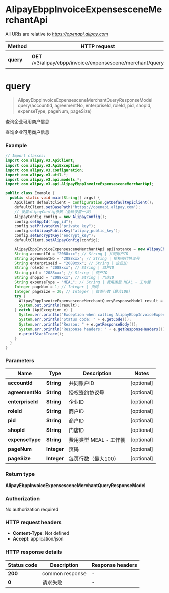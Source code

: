 # AlipayEbppInvoiceExpensesceneMerchantApi

All URIs are relative to *https://openapi.alipay.com*

| Method | HTTP request | Description |
|------------- | ------------- | -------------|
| [**query**](AlipayEbppInvoiceExpensesceneMerchantApi.md#query) | **GET** /v3/alipay/ebpp/invoice/expensescene/merchant/query | 查询企业可用商户信息 |


<a name="query"></a>
# **query**
> AlipayEbppInvoiceExpensesceneMerchantQueryResponseModel query(accountId, agreementNo, enterpriseId, roleId, pid, shopId, expenseType, pageNum, pageSize)

查询企业可用商户信息

查询企业可用商户信息

### Example
```java
// Import classes:
import com.alipay.v3.ApiClient;
import com.alipay.v3.ApiException;
import com.alipay.v3.Configuration;
import com.alipay.v3.util.*;
import com.alipay.v3.api.models.*;
import com.alipay.v3.api.AlipayEbppInvoiceExpensesceneMerchantApi;

public class Example {
  public static void main(String[] args) {
    ApiClient defaultClient = Configuration.getDefaultApiClient();
    defaultClient.setBasePath("https://openapi.alipay.com");
    // 设置alipayConfig参数（全局设置一次）
    AlipayConfig config = new AlipayConfig();
    config.setAppId("app_id");
    config.setPrivateKey("private_key");
    config.setAlipayPublicKey("alipay_public_key");
    config.setEncryptKey("encrypt_key");
    defaultClient.setAlipayConfig(config);

    AlipayEbppInvoiceExpensesceneMerchantApi apiInstance = new AlipayEbppInvoiceExpensesceneMerchantApi(defaultClient);
    String accountId = "2088xxx"; // String | 共同账户ID
    String agreementNo = "2088xxx"; // String | 授权签约协议号
    String enterpriseId = "2088xxx"; // String | 企业ID
    String roleId = "2088xxx"; // String | 商户ID
    String pid = "2088xxx"; // String | 商户ID
    String shopId = "2088xxx"; // String | 门店ID
    String expenseType = "MEAL"; // String | 费用类型 MEAL - 工作餐
    Integer pageNum = 1; // Integer | 页码
    Integer pageSize = 20; // Integer | 每页行数（最大100）
    try {
      AlipayEbppInvoiceExpensesceneMerchantQueryResponseModel result = apiInstance.query(accountId, agreementNo, enterpriseId, roleId, pid, shopId, expenseType, pageNum, pageSize);
      System.out.println(result);
    } catch (ApiException e) {
      System.err.println("Exception when calling AlipayEbppInvoiceExpensesceneMerchantApi#query");
      System.err.println("Status code: " + e.getCode());
      System.err.println("Reason: " + e.getResponseBody());
      System.err.println("Response headers: " + e.getResponseHeaders());
      e.printStackTrace();
    }
  }
}
```

### Parameters

| Name | Type | Description  | Notes |
|------------- | ------------- | ------------- | -------------|
| **accountId** | **String**| 共同账户ID | [optional] |
| **agreementNo** | **String**| 授权签约协议号 | [optional] |
| **enterpriseId** | **String**| 企业ID | [optional] |
| **roleId** | **String**| 商户ID | [optional] |
| **pid** | **String**| 商户ID | [optional] |
| **shopId** | **String**| 门店ID | [optional] |
| **expenseType** | **String**| 费用类型 MEAL - 工作餐 | [optional] |
| **pageNum** | **Integer**| 页码 | [optional] |
| **pageSize** | **Integer**| 每页行数（最大100） | [optional] |

### Return type

**AlipayEbppInvoiceExpensesceneMerchantQueryResponseModel**

### Authorization

No authorization required

### HTTP request headers

 - **Content-Type**: Not defined
 - **Accept**: application/json

### HTTP response details
| Status code | Description | Response headers |
|-------------|-------------|------------------|
| **200** | common response |  -  |
| **0** | 请求失败 |  -  |


